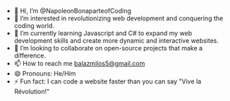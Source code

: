 - 👋 Hi, I’m @NapoleonBonaparteofCoding
- 👀 I’m interested in revolutionizing web development and conquering the coding world.
- 🌱 I’m currently learning Javascript and C# to expand my web development skills and create more dynamic and interactive websites.
- 💞️ I’m looking to collaborate on open-source projects that make a difference.
- 📫 How to reach me balazmilos5@gmail.com
- 😄 Pronouns: He/Him
- ⚡ Fun fact: I can code a website faster than you can say "Vive la Révolution!"

<!---
NapoleonBonaparteofCoding/NapoleonBonaparteofCoding is a ✨ special ✨ repository because its `README.md` (this file) appears on your GitHub profile.
You can click the Preview link to take a look at your changes.
--->
